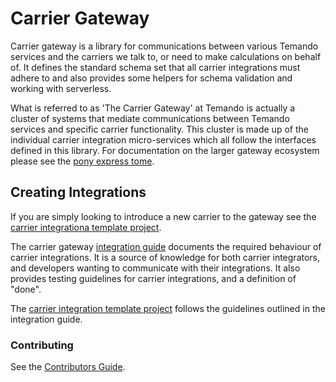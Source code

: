Carrier Gateway
===

Carrier gateway is a library for communications between various Temando services
and the carriers we talk to, or need to make calculations on behalf of. It
defines the standard schema set that all carrier integrations must adhere to and
also provides some helpers for schema validation and working with serverless.

What is referred to as 'The Carrier Gateway' at Temando is actually a cluster of
systems that mediate communications between Temando services and specific
carrier functionality. This cluster is made up of the individual carrier
integration micro-services which all follow the interfaces defined in this
library. For documentation on the larger gateway ecosystem please see
the [pony express tome](http://docs.temando.io/pony-express-tome/).

## Creating Integrations

If you are simply looking to introduce a new carrier to the gateway see the
[carrier integrationa template project](https://src.temando.io/carrier-framework/carrier-integration-template).

The carrier gateway
[integration guide](https://src.temando.io/carrier-framework/carrier-gateway/blob/master/resources/Integrators-Guide-to-Gateway.md)
documents the required behaviour of carrier integrations.  It is a source of knowledge for
both carrier integrators, and developers wanting to communicate with their
integrations.  It also provides testing guidelines for carrier integrations, and
a definition of "done".

The
[carrier integration template project](https://src.temando.io/carrier-framework/carrier-integration-template)
follows the guidelines outlined in the integration guide.

### Contributing

See the [Contributors Guide](CONTRIBUTING.md).
